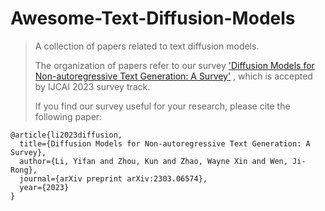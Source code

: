 # Awesome-Text-Diffusion-Models

> A collection of papers related to text diffusion models.
>
> The organization of papers refer to our survey  ['Diffusion Models for Non-autoregressive Text Generation: A Survey'](https://arxiv.org/abs/2303.06574) , which is accepted by IJCAI 2023 survey track.
>
> If you find our survey useful for your research, please cite the following paper:

```
@article{li2023diffusion,
  title={Diffusion Models for Non-autoregressive Text Generation: A Survey},
  author={Li, Yifan and Zhou, Kun and Zhao, Wayne Xin and Wen, Ji-Rong},
  journal={arXiv preprint arXiv:2303.06574},
  year={2023}
}
```



